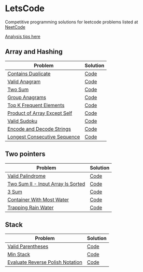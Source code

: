 # LetsCode

Competitive programming solutions for leetcode problems listed at [NeetCode](http://neetcode.io)

[Analysis tips here](https://docs.google.com/spreadsheets/d/1gPybKvlFiaeBnG4FVrBNf9Cr9YvTXajOWDdjLqrNk9s/edit?usp=sharing)

## Array and Hashing

| Problem                                                                                     | Solution                                                                                                          |
| ------------------------------------------------------------------------------------------- | ----------------------------------------------------------------------------------------------------------------- |
| [Contains Duplicate](https://leetcode.com/problems/contains-duplicate/)                     | [Code](https://github.com/sameer1612/letscode/blob/main/codes/arrays_and_hashing/contains-duplicate.rb)           |
| [Valid Anagram](https://leetcode.com/problems/valid-anagram/)                               | [Code](https://github.com/sameer1612/letscode/blob/main/codes/arrays_and_hashing/valid-anagram.rb)                |
| [Two Sum](https://leetcode.com/problems/two-sum/)                                           | [Code](https://github.com/sameer1612/letscode/blob/main/codes/arrays_and_hashing/two-sum.rb)                      |
| [Group Anagrams](https://leetcode.com/problems/group-anagrams/)                             | [Code](https://github.com/sameer1612/letscode/blob/main/codes/arrays_and_hashing/group-anagrams.rb)               |
| [Top K Frequent Elements](https://leetcode.com/problems/top-k-frequent-elements/)           | [Code](https://github.com/sameer1612/letscode/blob/main/codes/arrays_and_hashing/top-k-frequent-elements.rb)      |
| [Product of Array Except Self](https://leetcode.com/problems/product-of-array-except-self/) | [Code](https://github.com/sameer1612/letscode/blob/main/codes/arrays_and_hashing/product-of-array-except-self.rb) |
| [Valid Sudoku](https://leetcode.com/problems/valid-sudoku/)                                 | [Code](https://github.com/sameer1612/letscode/blob/main/codes/arrays_and_hashing/valid-sudoku.rb)                 |
| [Encode and Decode Strings](https://www.lintcode.com/problem/659/)                          | [Code](https://github.com/sameer1612/letscode/blob/main/codes/arrays_and_hashing/encode_decode_strings.rb)        |
| [Longest Consecutive Sequence](https://leetcode.com/problems/longest-consecutive-sequence/) | [Code](https://github.com/sameer1612/letscode/blob/main/codes/arrays_and_hashing/longest-consecutive-sequence.rb) |

## Two pointers

| Problem                                                                                               | Solution                                                                                                        |
| ----------------------------------------------------------------------------------------------------- | --------------------------------------------------------------------------------------------------------------- |
| [Valid Palindrome](https://leetcode.com/problems/valid-palindrome/)                                   | [Code](https://github.com/sameer1612/letscode/blob/main/codes/two_pointers/valid-palindrome.rb)                 |
| [Two Sum II - Input Array Is Sorted](https://leetcode.com/problems/two-sum-ii-input-array-is-sorted/) | [Code](https://github.com/sameer1612/letscode/blob/main/codes/two_pointers/two-sum-ii-input-array-is-sorted.rb) |
| [3 Sum](https://leetcode.com/problems/3sum/)                                                          | [Code](https://github.com/sameer1612/letscode/blob/main/codes/two_pointers/3sum.rb)                             |
| [Container With Most Water](https://leetcode.com/problems/container-with-most-water/)                 | [Code](https://github.com/sameer1612/letscode/blob/main/codes/two_pointers/container-with-most-water.rb)        |
| [Trapping Rain Water](https://leetcode.com/problems/trapping-rain-water/)                             | [Code](https://github.com/sameer1612/letscode/blob/main/codes/two_pointers/trapping-rain-water.rb)              |

## Stack

| Problem                                                               | Solution                                                                                  |
| --------------------------------------------------------------------- | ----------------------------------------------------------------------------------------- |
| [Valid Parentheses](https://leetcode.com/problems/valid-parentheses/) | [Code](https://github.com/sameer1612/letscode/blob/main/codes/stack/valid-parentheses.rb) |
| [Min Stack](https://leetcode.com/problems/min-stack/)                 | [Code](https://github.com/sameer1612/letscode/blob/main/codes/stack/min-stack.rb)         |
| [Evaluate Reverse Polish Notation](https://leetcode.com/problems/evaluate-reverse-polish-notation/) | [Code](https://github.com/sameer1612/letscode/blob/main/codes/stack/evaluate-reverse-polish-notation.rb) |
